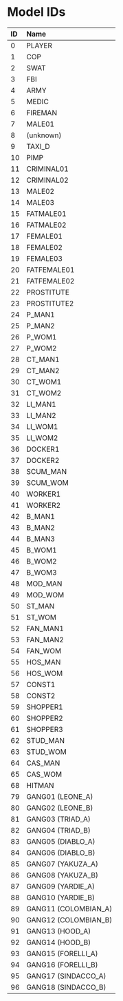 # Model IDs

| ID | Name |
| :--- | :--- |
| 0 | PLAYER |
| 1 | COP |
| 2 | SWAT |
| 3 | FBI |
| 4 | ARMY |
| 5 | MEDIC |
| 6 | FIREMAN |
| 7 | MALE01 |
| 8 | \(unknown\) |
| 9 | TAXI\_D |
| 10 | PIMP |
| 11 | CRIMINAL01 |
| 12 | CRIMINAL02 |
| 13 | MALE02 |
| 14 | MALE03 |
| 15 | FATMALE01 |
| 16 | FATMALE02 |
| 17 | FEMALE01 |
| 18 | FEMALE02 |
| 19 | FEMALE03 |
| 20 | FATFEMALE01 |
| 21 | FATFEMALE02 |
| 22 | PROSTITUTE |
| 23 | PROSTITUTE2 |
| 24 | P\_MAN1 |
| 25 | P\_MAN2 |
| 26 | P\_WOM1 |
| 27 | P\_WOM2 |
| 28 | CT\_MAN1 |
| 29 | CT\_MAN2 |
| 30 | CT\_WOM1 |
| 31 | CT\_WOM2 |
| 32 | LI\_MAN1 |
| 33 | LI\_MAN2 |
| 34 | LI\_WOM1 |
| 35 | LI\_WOM2 |
| 36 | DOCKER1 |
| 37 | DOCKER2 |
| 38 | SCUM\_MAN |
| 39 | SCUM\_WOM |
| 40 | WORKER1 |
| 41 | WORKER2 |
| 42 | B\_MAN1 |
| 43 | B\_MAN2 |
| 44 | B\_MAN3 |
| 45 | B\_WOM1 |
| 46 | B\_WOM2 |
| 47 | B\_WOM3 |
| 48 | MOD\_MAN |
| 49 | MOD\_WOM |
| 50 | ST\_MAN |
| 51 | ST\_WOM |
| 52 | FAN\_MAN1 |
| 53 | FAN\_MAN2 |
| 54 | FAN\_WOM |
| 55 | HOS\_MAN |
| 56 | HOS\_WOM |
| 57 | CONST1 |
| 58 | CONST2 |
| 59 | SHOPPER1 |
| 60 | SHOPPER2 |
| 61 | SHOPPER3 |
| 62 | STUD\_MAN |
| 63 | STUD\_WOM |
| 64 | CAS\_MAN |
| 65 | CAS\_WOM |
| 68 | HITMAN |
| 79 | GANG01 \(LEONE\_A\) |
| 80 | GANG02 \(LEONE\_B\) |
| 81 | GANG03 \(TRIAD\_A\) |
| 82 | GANG04 \(TRIAD\_B\) |
| 83 | GANG05 \(DIABLO\_A\) |
| 84 | GANG06 \(DIABLO\_B\) |
| 85 | GANG07 \(YAKUZA\_A\) |
| 86 | GANG08 \(YAKUZA\_B\) |
| 87 | GANG09 \(YARDIE\_A\) |
| 88 | GANG10 \(YARDIE\_B\) |
| 89 | GANG11 \(COLOMBIAN\_A\) |
| 90 | GANG12 \(COLOMBIAN\_B\) |
| 91 | GANG13 \(HOOD\_A\) |
| 92 | GANG14 \(HOOD\_B\) |
| 93 | GANG15 \(FORELLI\_A\) |
| 94 | GANG16 \(FORELLI\_B\) |
| 95 | GANG17 \(SINDACCO\_A\) |
| 96 | GANG18 \(SINDACCO\_B\) |

